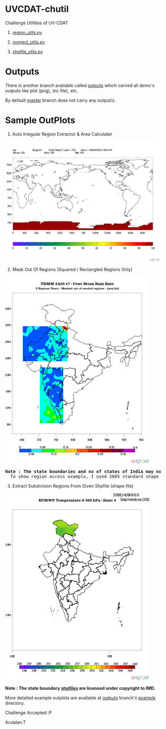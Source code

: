 UVCDAT-chutil
=============

Challenge Utilities of UV-CDAT

  1. [region_utils.py](chutil/region_utils.py)
     
  2. [nonrect_utils.py](chutil/nonrect_utils.py) 
  
  3. [shpfile_utils.py](chutil/shpfile_utils.py)

Outputs
=======
  There is another branch available called [outputs](https://github.com/arulalant/UVCDAT-chutil/tree/outputs) which carried all demo's outputs
  like plot (png), (nc file), etc.
  
  By default [master](https://github.com/arulalant/UVCDAT-chutil/blob/master/) branch does not carry any output/s.

Sample OutPlots
================

  1. Auto Irregular Region Extractor & Area Calculater 

  ![region1.png](https://raw.githubusercontent.com/arulalant/UVCDAT-chutil/outputs/examples/region_utils/outplots_eq_100/region1.png)


  2. Mask Out Of Regions (Squared / Rectangled Regions Only)

  ![maskOutOrRegionsDemo_1.png](https://raw.githubusercontent.com/arulalant/UVCDAT-chutil/outputs/examples/region_utils/outplots_maskOutOfRegions/maskOutOfRegionsDemo_1.png)
  
  <pre><b>Note : The state boundaries and no of states of India may not depicted correctly.</b> 
  To show region access example, I used 2005 standard shape file.</pre>
  
  3. Extract Subdivision Regions From Given Shpfile (shape file)
  
  ![subdivision.png](https://github.com/arulalant/UVCDAT-chutil/blob/outputs/examples/shpfile_utils/t_outplots/state_4.png)
    
  <b>Note : The state boundary [shpfiles](examples/shpfile_utils/shpdata) are licensed under copyright to IMD. </b>
  
  More detailed example outplots are available at [outputs](https://github.com/arulalant/UVCDAT-chutil/tree/outputs) branch's [example](https://github.com/arulalant/UVCDAT-chutil/tree/outputs/examples) directory.
  

Challenge Accepted :P


Arulalan.T
